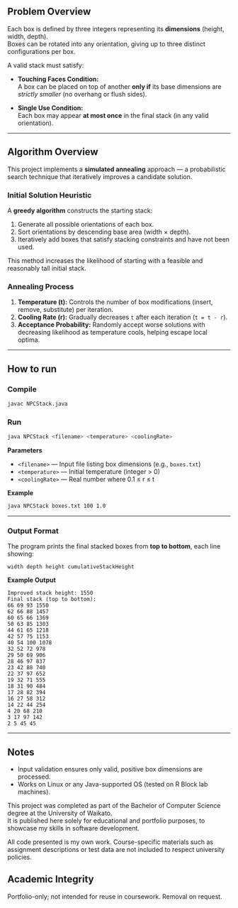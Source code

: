 

## Problem Overview

Each box is defined by three integers representing its **dimensions** (height, width, depth).  
Boxes can be rotated into any orientation, giving up to three distinct configurations per box.

A valid stack must satisfy:

- **Touching Faces Condition:**  
  A box can be placed on top of another **only if** its base dimensions are *strictly smaller* (no overhang or flush sides).

- **Single Use Condition:**  
  Each box may appear **at most once** in the final stack (in any valid orientation).

---

## Algorithm Overview

This project implements a **simulated annealing** approach — a probabilistic search technique that iteratively improves a candidate solution.

### Initial Solution Heuristic
A **greedy algorithm** constructs the starting stack:
1. Generate all possible orientations of each box.
2. Sort orientations by descending base area (width × depth).
3. Iteratively add boxes that satisfy stacking constraints and have not been used.

This method increases the likelihood of starting with a feasible and reasonably tall initial stack.

### Annealing Process
1. **Temperature (t):** Controls the number of box modifications (insert, remove, substitute) per iteration.
2. **Cooling Rate (r):** Gradually decreases `t` after each iteration (`t = t - r`).
3. **Acceptance Probability:** Randomly accept worse solutions with decreasing likelihood as temperature cools, helping escape local optima.

---

## How to run

### Compile
```bash
javac NPCStack.java
```

### Run
```bash
java NPCStack <filename> <temperature> <coolingRate>
```

**Parameters**
- `<filename>` — Input file listing box dimensions (e.g., `boxes.txt`)
- `<temperature>` — Initial temperature (integer > 0)
- `<coolingRate>` — Real number where 0.1 ≤ r ≤ t

**Example**
```bash
java NPCStack boxes.txt 100 1.0
```
---

### Output Format

The program prints the final stacked boxes from **top to bottom**, each line showing:

```
width depth height cumulativeStackHeight
```

**Example Output**
```
Improved stack height: 1550
Final stack (top to bottom):
66 69 93 1550
62 66 88 1457
60 65 66 1369
50 63 85 1303
44 61 65 1218
42 57 75 1153
40 54 100 1078
32 52 72 978
29 50 69 906
28 46 97 837
23 42 88 740
22 37 97 652
19 32 71 555
18 31 90 484
17 28 82 394
16 27 58 312
14 22 44 254
4 20 68 210
3 17 97 142
2 5 45 45
```
---

## Notes
- Input validation ensures only valid, positive box dimensions are processed.
- Works on Linux or any Java-supported OS (tested on R Block lab machines).

This project was completed as part of the Bachelor of Computer Science degree at the University of Waikato.  
It is published here solely for educational and portfolio purposes, to showcase my skills in software development.  

All code presented is my own work. Course-specific materials such as assignment descriptions or test data are not included to respect university policies.  

## Academic Integrity
Portfolio-only; not intended for reuse in coursework. Removal on request.